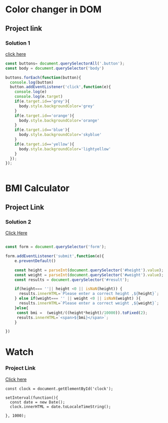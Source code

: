 # Color changer in DOM
## Project link
### Solution 1

[click here](https://stackblitz.com/edit/stackblitz-starters-wndwjmsk?description=HTML/CSS/JS%20Starter&file=styles.css,index.html,script.js&terminalHeight=10&title=Static%20Starter)

```javascript
const buttons= document.querySelectorAll('.button');
const body = document.querySelector('body')

buttons.forEach(function(button){
  console.log(button)
  button.addEventListener('click',function(e){
    console.log(e)
    console.log(e.target)
    if(e.target.id=='grey'){
      body.style.backgroundColor='grey'
    }
    if(e.target.id=='orange'){
      body.style.backgroundColor='orange'
    }
    if(e.target.id=='blue'){
      body.style.backgroundColor='skyblue'
    }
    if(e.target.id=='yellow'){
      body.style.backgroundColor='lightyellow'
    }
  });
});



```

# BMI Calculator
## Project Link
### Solution 2
[Click Here](https://stackblitz.com/edit/stackblitz-starters-myish793?file=index.html)
``` javascript

const form = document.querySelector('form');

form.addEventListener('submit',function(e){
    e.preventDefault()

    const height = parseInt(document.querySelector('#height').value);
    const weight = parseInt(document.querySelector('#weight').value);
    const results = document.querySelector('#result');

    if(height=== ''|| height <0 || isNaN(height)) {
      results.innerHTML=`Please enter a correct height ,${height}`;
    } else if(weight=== '' || weight <0 || isNaN(weight) ){
      results.innerHTML=`Please enter a correct weight ,${weight}`;
    }else{
     const bmi =  (weight/((height*height)/10000)).toFixed(2);
     results.innerHTML=`<span>${bmi}</span>`;
    }

})

```

# Watch
### Project Link
[Click here](https://stackblitz.com/edit/stackblitz-starters-hsgsnhdx?file=script.js)

``` Javascipt
const clock = document.getElementById('clock');

setInterval(function(){
  const date = new Date();
  clock.innerHTML = date.toLocaleTimeString();

}, 1000);
```